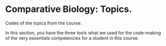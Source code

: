 # Comparative Biology: Topics.
Codes of the topics from the course.

In this section, you have the three tools what we used for the code-making of the very essentials competencies for a student in this course.
